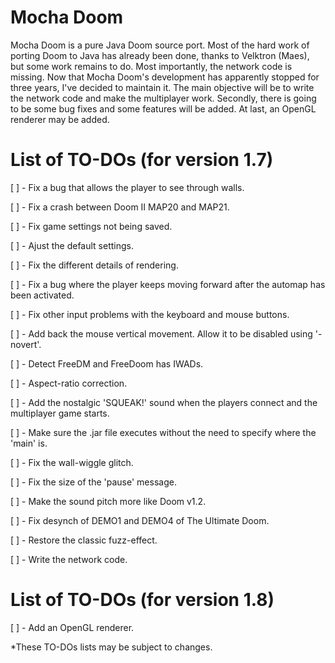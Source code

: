 # Mocha Doom
Mocha Doom is a pure Java Doom source port. Most of the hard work of porting Doom to Java has already been done, thanks to Velktron (Maes), but some work remains to do. Most importantly, the network code is missing. Now that Mocha Doom's development has apparently stopped for three years, I've decided to maintain it. The main objective will be to write the network code and make the multiplayer work. Secondly, there is going to be some bug fixes and some features will be added. At last, an OpenGL renderer may be added. 

# List of TO-DOs (for version 1.7)

[ ] - Fix a bug that allows the player to see through walls.

[ ] - Fix a crash between Doom II MAP20 and MAP21.

[ ] - Fix game settings not being saved.

[ ] - Ajust the default settings.

[ ] - Fix the different details of rendering.

[ ] - Fix a bug where the player keeps moving forward after the automap has been activated. 

[ ] - Fix other input problems with the keyboard and mouse buttons. 

[ ] - Add back the mouse vertical movement. Allow it to be disabled using '-novert'.

[ ] - Detect FreeDM and FreeDoom has IWADs. 

[ ] - Aspect-ratio correction. 

[ ] - Add the nostalgic 'SQUEAK!' sound when the players connect and the multiplayer game starts. 

[ ] - Make sure the .jar file executes without the need to specify where the 'main' is. 

[ ] - Fix the wall-wiggle glitch.

[ ] - Fix the size of the 'pause' message.

[ ] - Make the sound pitch more like Doom v1.2.

[ ] - Fix desynch of DEMO1 and DEMO4 of The Ultimate Doom.

[ ] - Restore the classic fuzz-effect.

[ ] - Write the network code.

# List of TO-DOs (for version 1.8)

[ ] - Add an OpenGL renderer.


*These TO-DOs lists may be subject to changes. 
